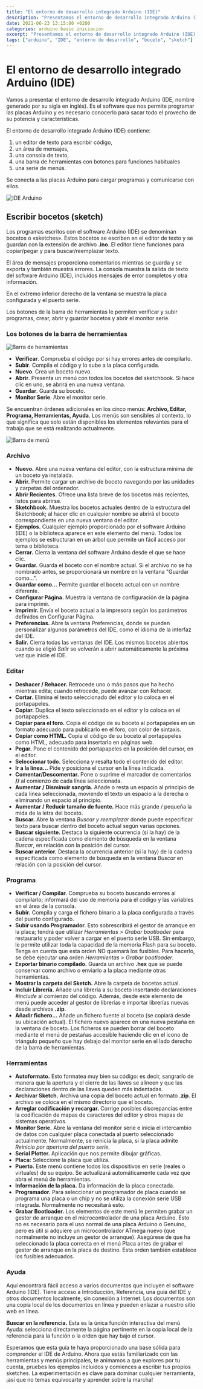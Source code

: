 ```yaml
---
title: "El entorno de desarrollo integrado Arduino (IDE)"
description: "Presentamos el entorno de desarrollo integrado Arduino (IDE), el software que nos permite programar las placas Arduino y es necesario conocerlo para sacar todo el provecho de su potencia y características."
date: 2021-06-23 13:15:00 +0200
categories: arduino basic iniciacion
excerpt: "Presentamos el entorno de desarrollo integrado Arduino (IDE), el software que nos permite programar las placas Arduino y es necesario conocerlo para sacar todo el provecho de su potencia y características."
tags: ["arduino", "IDE", "entorno de desarrollo", "boceto", "sketch"]
---
```


# El entorno de desarrollo integrado Arduino (IDE)

[img01]: /assets/imatges/ard/ard-00-01.png "IDE Arduino"
[img02]: /assets/imatges/ard/ard-00-02.png "Barra de herramientas"
[img03]: /assets/imatges/ard/ard-00-03.png "Barra de menú"

Vamos a presentar el entorno de desarrollo integrado Arduino (IDE, nombre generado por su sigla en inglés). Es el software que nos permite programar las placas Arduino y es necesario conocerlo para sacar todo el provecho de su potencia y características.

El entorno de desarrollo integrado Arduino (IDE) contiene:

1. un editor de texto para escribir código,
2. un área de mensajes,
3. una consola de texto,
4. una barra de herramientas con botones para funciones habituales
5. una serie de menús.

Se conecta a las placas Arduino para cargar programas y comunicarse con ellos.

![IDE Arduino][img01]

## Escribir bocetos (sketch)

Los programas escritos con el software Arduino (IDE) se denominan bocetos o «sketches». Estos bocetos se escriben en el editor de texto y se guardan con la extensión de archivo **.ino**. El editor tiene funciones para copiar/pegar y para buscar/reemplazar texto.

El área de mensajes proporciona comentarios mientras se guarda y se exporta y también muestra errores. La consola muestra la salida de texto del software Arduino (IDE), incluidos mensajes de error completos y otra información.

En el extremo inferior derecho de la ventana se muestra la placa configurada y el puerto serie.

Los botones de la barra de herramientas le permiten verificar y subir programas, crear, abrir y guardar bocetos y abrir el monitor serie.

### Los botones de la barra de herramientas

![Barra de herramientas][img02]

- **Verificar**. Comprueba el código por si hay errores antes de compilarlo.
- **Subir**. Compila el código y lo sube a la placa configurada.
- **Nuevo**. Crea un boceto nuevo.
- **Abrir**. Presenta un menú con todos los bocetos del sketchbook. Si hace clic en uno, se abrirá en una nueva ventana.
- **Guardar**. Guarda su boceto.
- **Monitor Serie**. Abre el monitor serie.

Se encuentran órdenes adicionales en los cinco menús: **Archivo, Editar, Programa, Herramientas, Ayuda**. Los menús son sensibles al contexto, lo que significa que solo están disponibles los elementos relevantes para el trabajo que se está realizando actualmente.

![Barra de menú][img03]

### Archivo

- **Nuevo.** Abre una nueva ventana del editor, con la estructura mínima de un boceto ya instalada.
- **Abrir.** Permite cargar un archivo de boceto navegando por las unidades y carpetas del ordenador.
- **Abrir Recientes.** Ofrece una lista breve de los bocetos más recientes, listos para abrirse.
- **Sketchbook.** Muestra los bocetos actuales dentro de la estructura del Sketchbook; al hacer clic en cualquier nombre se abrirá el boceto correspondiente en una nueva ventana del editor.
- **Ejemplos.** Cualquier ejemplo proporcionado por el software Arduino (IDE) o la biblioteca aparece en este elemento del menú. Todos los ejemplos se estructuran en un árbol que permite un fácil acceso por tema o biblioteca.
- **Cerrar.** Cierra la ventana del software Arduino desde el que se hace clic.
- **Guardar.** Guarda el boceto con el nombre actual. Si el archivo no se ha nombrado antes, se proporcionará un nombre en la ventana "Guardar como...".
- **Guardar como...** Permite guardar el boceto actual con un nombre diferente.
- **Configurar Página.** Muestra la ventana de configuración de la página para imprimir.
- **Imprimir.** Envía el boceto actual a la impresora según los parámetros definidos en Configurar Página.
- **Preferencias.** Abre la ventana Preferencias, donde se pueden personalizar algunos parámetros del IDE, como el idioma de la interfaz del IDE.
- **Salir.** Cierra todas las ventanas del IDE. Los mismos bocetos abiertos cuando se eligió _Salir_ se volverán a abrir automáticamente la próxima vez que inicie el IDE.

### Editar

- **Deshacer / Rehacer.** Retrocede uno o más pasos que ha hecho mientras edita; cuando retrocede, puede avanzar con Rehacer.
- **Cortar.** Elimina el texto seleccionado del editor y lo coloca en el portapapeles.
- **Copiar.** Duplica el texto seleccionado en el editor y lo coloca en el portapapeles.
- **Copiar para el foro.** Copia el código de su boceto al portapapeles en un formato adecuado para publicarlo en el foro, con color de sintaxis.
- **Copiar como HTML.** Copia el código de su boceto al portapapeles como HTML, adecuado para insertarlo en páginas web.
- **Pegar.** Pone el contenido del portapapeles en la posición del cursor, en el editor.
- **Seleccionar todo.** Selecciona y resalta todo el contenido del editor.
- **Ir a la línea...** Pide y posiciona el cursor en la línea indicada.
- **Comentar/Descomentar.** Pone o suprime el marcador de comentarios **//** al comienzo de cada línea seleccionada.
- **Aumentar / Disminuir sangría.** Añade o resta un espacio al principio de cada línea seleccionada, moviendo el texto un espacio a la derecha o eliminando un espacio al principio.
- **Aumentar / Reducir tamaño de fuente.** Hace más grande / pequeña la mida de la letra del boceto.
- **Buscar.** Abre la ventana _Buscar y reemplazar_ donde puede especificar texto para buscar dentro del boceto actual según varias opciones.
- **Buscar siguiente.** Destaca la siguiente ocurrencia (si la hay) de la cadena especificada como elemento de búsqueda en la ventana _Buscar_, en relación con la posición del cursor.
- **Buscar anterior.** Destaca la ocurrencia anterior (si la hay) de la cadena especificada como elemento de búsqueda en la ventana _Buscar_ en relación con la posición del cursor.

### Programa

- **Verificar / Compilar.** Comprueba su boceto buscando errores al compilarlo; informará del uso de memoria para el código y las variables en el área de la consola.
- **Subir.** Compila y carga el fichero binario a la placa configurada a través del puerto configurado.
- **Subir usando Programador.** Esto sobrescribirá el gestor de arranque en la placa; tendrá que utilizar _Herramientas > Grabar bootloader_ para restaurarlo y poder volver a cargar en el puerto serie USB. Sin embargo, le permite utilizar toda la capacidad de la memoria Flash para su boceto. Tenga en cuenta que esta orden NO quemará los fusibles. Para hacerlo, se debe ejecutar una orden _Herramientas > Grabar bootloader_.
- **Exportar binario compilado.** Guarda un archivo **.hex** que se puede conservar como archivo o enviarlo a la placa mediante otras herramientas.
- **Mostrar la carpeta del Sketch.** Abre la carpeta de bocetos actual.
- **Incluir Librería.** Añade una librería a su boceto insertando declaraciones _#include_ al comienzo del código. Además, desde este elemento de menú puede acceder al gestor de librerías e importar librerías nuevas desde archivos **.zip**.
- **Añadir fichero...** Añade un fichero fuente al boceto (se copiará desde su ubicación actual). El fichero nuevo aparece en una nueva pestaña en la ventana de boceto. Los ficheros se pueden borrar del boceto mediante el menú de pestañas accesible haciendo clic en el icono de triángulo pequeño que hay debajo del monitor serie en el lado derecho de la barra de herramientas.

### Herramientas

- **Autoformato.** Esto formatea muy bien su código: es decir, sangrarlo de manera que la apertura y el cierre de las llaves se alineen y que las declaraciones dentro de las llaves queden más indentadas.
- **Archivar Sketch.** Archiva una copia del boceto actual en formato .**zip**. El archivo se coloca en el mismo directorio que el boceto.
- **Arreglar codificación y recargar.** Corrige posibles discrepancias entre la codificación de mapas de caracteres del editor y otros mapas de sistemas operativos.
- **Monitor Serie.** Abre la ventana del monitor serie e inicia el intercambio de datos con cualquier placa conectada al puerto seleccionado actualmente. Normalmente, se reinicia la placa, si la placa admite _Reinicio por apertura del puerto serie._
- **Serial Plotter.** Aplicación que nos permite dibujar gráficas.
- **Placa:** Seleccione la placa que utiliza.
- **Puerto.** Este menú contiene todos los dispositivos en serie (reales o virtuales) de su equipo. Se actualizará automáticamente cada vez que abra el menú de herramientas.
- **Información de la placa.** Da información de la placa conectada.
- **Programador.** Para seleccionar un programador de placa cuando se programa una placa o un chip y no se utiliza la conexión serie USB integrada. Normalmente no necesitará esto.
- **Grabar Bootloader.** Los elementos de este menú le permiten grabar un gestor de arranque en el microcontrolador de una placa Arduino. Esto no es necesario para el uso normal de una placa Arduino o Genuino, pero es útil si adquiere un microcontrolador ATmega nuevo (que normalmente no incluye un gestor de arranque). Asegúrese de que ha seleccionado la placa correcta en el menú Placa antes de grabar el gestor de arranque en la placa de destino. Esta orden también establece los fusibles adecuados.

### Ayuda

Aquí encontrará fácil acceso a varios documentos que incluyen el
software Arduino (IDE). Tiene acceso a Introducción, Referencia, una
guía del IDE y otros documentos localmente, sin conexión a Internet.
Los documentos son una copia local de los documentos en línea y pueden
enlazar a nuestro sitio web en línea.

**Buscar en la referencia.** Esta es la única función interactiva del
menú Ayuda: selecciona directamente la página pertinente en la copia local
de la referencia para la función o la orden que hay bajo el cursor.

Esperamos que esta guía te haya proporcionado una base sólida para comprender el IDE de Arduino. Ahora que estás familiarizado con las herramientas y menús principales, te animamos a que explores por tu cuenta, pruebes los ejemplos incluidos y comiences a escribir tus propios sketches. La experimentación es clave para dominar cualquier herramienta, ¡así que no temas equivocarte y aprender sobre la marcha!

